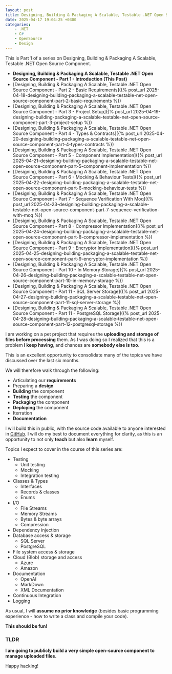 ```yaml
---
layout: post
title: Designing, Building & Packaging A Scalable, Testable .NET Open Source Component - Part 1 - Introduction
date: 2025-04-17 19:04:25 +0300
categories:
    - .NET
    - C#
    - OpenSource
    - Design
---
```


This is Part 1 of a series on Designing, Building & Packaging A Scalable, Testable .NET Open Source Component.

- **Designing, Building & Packaging A Scalable, Testable .NET Open Source Component - Part 1 - Introduction (This Post)**
- [Designing, Building & Packaging A Scalable, Testable .NET Open Source Component - Part 2 - Basic Requirements]({% post_url 2025-04-18-designing-building-packaging-a-scalable-testable-net-open-source-component-part-2-basic-requirements %})
- [Designing, Building & Packaging A Scalable, Testable .NET Open Source Component - Part 3 - Project Setup]({% post_url 2025-04-19-designing-building-packaging-a-scalable-testable-net-open-source-component-part-3-project-setup %})
- [Designing, Building & Packaging A Scalable, Testable .NET Open Source Component - Part 4 - Types & Contracts]({% post_url 2025-04-20-designing-building-packaging-a-scalable-testable-net-open-source-component-part-4-types-contracts %})
- [Designing, Building & Packaging A Scalable, Testable .NET Open Source Component - Part 5 - Component Implementation]({% post_url 2025-04-21-designing-building-packaging-a-scalable-testable-net-open-source-component-part-5-component-implementation %})
- [Designing, Building & Packaging A Scalable, Testable .NET Open Source Component - Part 6 - Mocking & Behaviour Tests]({% post_url 2025-04-22-designing-building-packaging-a-scalable-testable-net-open-source-component-part-6-mocking-behaviour-tests %})
- [Designing, Building & Packaging A Scalable, Testable .NET Open Source Component - Part 7 - Sequence Verification With Moq]({% post_url 2025-04-23-designing-building-packaging-a-scalable-testable-net-open-source-component-part-7-sequence-verification-with-moq %})
- [Designing, Building & Packaging A Scalable, Testable .NET Open Source Component - Part 8 - Compressor Implementation]({% post_url 2025-04-24-designing-building-packaging-a-scalable-testable-net-open-source-component-part-8-compressor-implementation %})
- [Designing, Building & Packaging A Scalable, Testable .NET Open Source Component - Part 9 - Encryptor Implementation]({% post_url 2025-04-25-designing-building-packaging-a-scalable-testable-net-open-source-component-part-9-encryptor-implementation %})
- [Designing, Building & Packaging A Scalable, Testable .NET Open Source Component - Part 10 - In Memory Storage]({% post_url 2025-04-26-designing-building-packaging-a-scalable-testable-net-open-source-component-part-10-in-memory-storage %})
- [Designing, Building & Packaging A Scalable, Testable .NET Open Source Component - Part 11 - SQL Server Storage]({% post_url 2025-04-27-designing-building-packaging-a-scalable-testable-net-open-source-component-part-11-sql-server-storage %})
- [Designing, Building & Packaging A Scalable, Testable .NET Open Source Component - Part 11 - PostgreSQL Storage]({% post_url 2025-04-28-designing-building-packaging-a-scalable-testable-net-open-source-component-part-12-postgresql-storage %})

I am working on a pet project that requires the **uploading and storage of files before processing** them. As I was doing so I realized that this is a problem **I keep having**, and chances are **somebody else is too**.

This is an excellent opportunity to consolidate many of the topics we have discussed over the last six months.

We will therefore walk through the following:

- Articulating our **requirements**
- Preparing a **design**
- **Building** the component
- **Testing** the component
- **Packaging** the component
- **Deploying** the component
- Iterration
- **Documentation**

I will build this in public, with the source code available to anyone interested in [GitHub](https://github.com/). I will do my best to document everything for clarity, as this is an opportunity to not only **teach** but also **learn** myself.

Topics I expect to cover in the course of this series are:

- Testing
    - Unit testing
    - Mocking
    - Integration testing
- Classes & Types
    - Interfaces
    - Records & classes
    - Enums
- I/O
    - File Streams
    - Memory Streams
    - Bytes & byte arrays
    - Compression
- Dependency injection
- Database access & storage
    - SQL Server
    - PostgreSQL
- File system access & storage
- Cloud (Blob) storage and access
    - Azure
    - Amazon
- Documentation
    - OpenAI
    - MarkDown
    - XML Documentation
- Continuous Integration
- Logging

As usual, I will **assume no prior knowledge** (besides basic programming experience - how to write a class and compile your code).

**This should be fun!**

### TLDR

**I am going to publicly build a very simple open-source component to manage uploaded files.**

Happy hacking!
